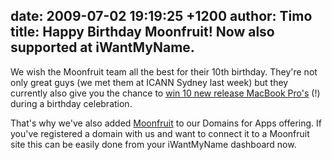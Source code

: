 date: 2009-07-02 19:19:25 +1200
author: Timo
title: Happy Birthday Moonfruit! Now also supported at iWantMyName.
----

We wish the Moonfruit team all the best for their 10th birthday. They're not only great guys (we met them at ICANN Sydney last week) but they currently also give you the chance to [win 10 new release MacBook Pro's](http://www.moonfruitlounge.com/post/2009/06/30/Celebrate-10-years-of-Moonfruit-and-win-a-MacBook-Pro "Win a MacBook Pro with Moonfruit Free Website Builder") (!) during a birthday celebration.

That's why we've also added [Moonfruit](https://iwantmyname.com/features/applications/custom-domain-apps/websites/moonfruit-simple-website-builder "Free easy website Builder Moonfruit") to our Domains for Apps offering. If you've registered a domain with us and want to connect it to a Moonfruit site this can be easily done from your iWantMyName dashboard now.
